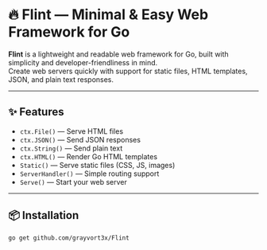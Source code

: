 # 🔥 Flint — Minimal & Easy Web Framework for Go

**Flint** is a lightweight and readable web framework for Go, built with simplicity and developer-friendliness in mind.  
Create web servers quickly with support for static files, HTML templates, JSON, and plain text responses.

---

## ✨ Features

- `ctx.File()` — Serve HTML files
- `ctx.JSON()` — Send JSON responses
- `ctx.String()` — Send plain text
- `ctx.HTML()` — Render Go HTML templates
- `Static()` — Serve static files (CSS, JS, images)
- `ServerHandler()` — Simple routing support
- `Serve()` — Start your web server

---

## 📦 Installation

```bash
go get github.com/grayvort3x/Flint
